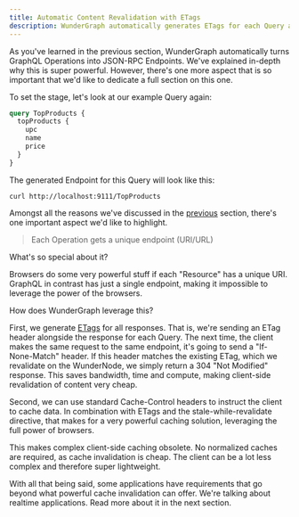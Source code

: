 ```yaml
---
title: Automatic Content Revalidation with ETags
description: WunderGraph automatically generates ETags for each Query and Mutation, making it possible to leverage the power of the browser.
---
```


As you've learned in the previous section, WunderGraph automatically turns GraphQL Operations into JSON-RPC Endpoints.
We've explained in-depth why this is super powerful.
However, there's one more aspect that is so important that we'd like to dedicate a full section on this one.

To set the stage, let's look at our example Query again:

```graphql
query TopProducts {
  topProducts {
    upc
    name
    price
  }
}
```

The generated Endpoint for this Query will look like this:

```shell
curl http://localhost:9111/TopProducts
```

Amongst all the reasons we've discussed in the [previous](/docs/features/graphql-to-json-rpc-compiler) section, there's one important aspect we'd like to highlight.

> Each Operation gets a unique endpoint (URI/URL)

What's so special about it?

Browsers do some very powerful stuff if each "Resource" has a unique URI.
GraphQL in contrast has just a single endpoint, making it impossible to leverage the power of the browsers.

How does WunderGraph leverage this?

First, we generate [ETags](https://developer.mozilla.org/en-US/docs/Web/HTTP/Headers/ETag) for all responses.
That is, we're sending an ETag header alongside the response for each Query.
The next time, the client makes the same request to the same endpoint, it's going to send a "If-None-Match" header.
If this header matches the existing ETag,
which we revalidate on the WunderNode,
we simply return a 304 "Not Modified" response.
This saves bandwidth, time and compute, making client-side revalidation of content very cheap.

Second, we can use standard Cache-Control headers to instruct the client to cache data.
In combination with ETags and the stale-while-revalidate directive,
that makes for a very powerful caching solution,
leveraging the full power of browsers.

This makes complex client-side caching obsolete.
No normalized caches are required, as cache invalidation is cheap.
The client can be a lot less complex and therefore super lightweight.

With all that being said, some applications have requirements that go beyond what powerful cache invalidation can offer.
We're talking about realtime applications. Read more about it in the next section.
